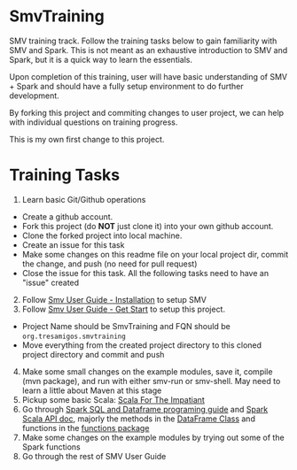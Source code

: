 # SmvTraining
SMV training track.  Follow the training tasks below to gain familiarity with SMV and Spark.  This is not meant as an exhaustive introduction to SMV and Spark, but it is a quick way to learn the essentials.

Upon completion of this training, user will have basic understanding of SMV + Spark and should have a fully setup environment to do further development.

By forking this project and commiting changes to user project, we can help with individual questions on training progress.

This is my own first change to this project.

# Training Tasks
1. Learn basic Git/Github operations
  * Create a github account.
  * Fork this project (do **NOT** just clone it) into your own github account.
  * Clone the forked project into local machine.
  * Create an issue for this task
  * Make some changes on this readme file on your local project dir, commit the change, and push (no need for pull request)
  * Close the issue for this task. All the following tasks need to have an "issue" created
2. Follow [Smv User Guide - Installation](https://github.com/TresAmigosSD/SMV/blob/master/docs/user/smv_install.md) to setup SMV
3. Follow [Smv User Guide - Get Start](https://github.com/TresAmigosSD/SMV/blob/master/docs/user/getting_started.md) to setup this project.
  * Project Name should be SmvTraining and FQN should be `org.tresamigos.smvtraining`
  * Move everything from the created project directory to this cloned project directory and commit and push
4. Make some small changes on the example modules, save it, compile (mvn package), and run with either smv-run or smv-shell. May need to learn a little about Maven at this stage
5. Pickup some basic Scala: [Scala For The Impatiant](https://www.dropbox.com/s/tdc0xxv6hc0375l/Scala%20for%20the%20Impatient%20-%20Cay%20S.%20Horstmann.epub?dl=0)
6. Go through [Spark SQL and Dataframe programing guide](http://spark.apache.org/docs/1.5.2/sql-programming-guide.html) and [Spark Scala API doc](http://spark.apache.org/docs/1.5.2/api/scala/index.html#org.apache.spark.package), majorly the methods in the [DataFrame Class](http://spark.apache.org/docs/1.5.2/api/scala/index.html#org.apache.spark.sql.DataFrame) and functions in the [functions package](http://spark.apache.org/docs/1.5.2/api/scala/index.html#org.apache.spark.sql.functions$)
7. Make some changes on the example modules by trying out some of the Spark functions
8. Go through the rest of SMV User Guide
